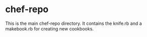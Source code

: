 chef-repo
=========

This is the main chef-repo directory. It contains the knife.rb and a makebook.rb for creating new cookbooks.
